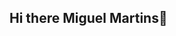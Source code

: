 ## Hi there Miguel Martins👋

<!--estou estudando Alura
**miguelzin-afk/miguelzin-afk** is a ✨ _special_ ✨ repository because its `README.md` (this file) appears on your GitHub profile.

Here are some ideas to get you started:

- 🔭 I’m currently working on house...
- 🌱 I’m currently learning to study...
- 👯 I’m looking to collaborate on in silence...
- 🤔 I’m looking for help with nothing...
![] (https://images.app.goo.gl/nfDXcG6V4yHQJZBx5)
-->
